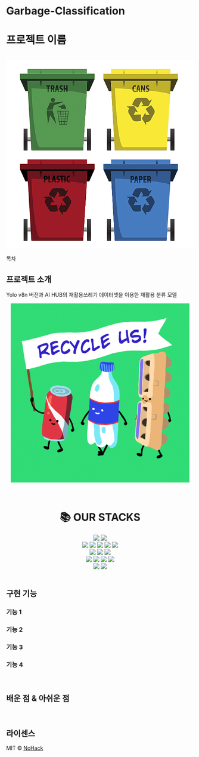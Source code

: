 # Garbage-Classification

# 프로젝트 이름

<p align="center">
  <br>
  <img src="./images/github_main_images.png">
  <br>
</p>

목차

## 프로젝트 소개

<p align="justify">
Yolo v8n 버전과 AI HUB의 재활용쓰레기 데이터셋을 이용한 재활용 분류 모델
</p>

<p align="center">
<img src="./images/move_garbage.gif">
</p>

<br>

<div align=center><h1>📚 OUR STACKS</h1></div>  <div align=center>  <img src="https://img.shields.io/badge/python-3776AB?style=for-the-badge&logo=python&logoColor=white"> <img src="https://img.shields.io/badge/java-007396?style=for-the-badge&logo=java&logoColor=white">     <br>  
<img src="https://img.shields.io/badge/pytorch-EE4C2C?style=for-the-badge&logo=pytorch&logoColor=white"> <img src="https://img.shields.io/badge/opencv-5C3EE8?style=for-the-badge&logo=opencv&logoColor=white">  <img src="https://img.shields.io/badge/FASTAI-40AEF0?style=for-the-badge&logo=&logoColor=white"> <img src="https://img.shields.io/badge/yolo-21375A?style=for-the-badge&logo=yolo&logoColor=white"> <img src="https://img.shields.io/badge/ultralytics-2D50A5?style=for-the-badge&logo=ultralytics&logoColor=white">  <br>  
 <img src="https://img.shields.io/badge/linux-FCC624?style=for-the-badge&logo=linux&logoColor=black">  <img src="https://img.shields.io/badge/aws EC2-FF9900?style=for-the-badge&logo=amazonec2&logoColor=white">
<img src="https://img.shields.io/badge/aws S3-569A31?style=for-the-badge&logo=amazons3&logoColor=white"> <br>  <img src="https://img.shields.io/badge/github-181717?style=for-the-badge&logo=github&logoColor=white">  <img src="https://img.shields.io/badge/git-F05032?style=for-the-badge&logo=git&logoColor=white">  <img src="https://img.shields.io/badge/slack-4A154B?style=for-the-badge&logo=slack&logoColor=white"> <img src="https://img.shields.io/badge/notion-000000?style=for-the-badge&logo=notion&logoColor=white"> <br>  
<img src="https://img.shields.io/badge/android-68A51C?style=for-the-badge&logo=android&logoColor=white"> <img src="https://img.shields.io/badge/androidstudio-3DDC84?style=for-the-badge&logo=androidstudio&logoColor=white"> <br>  

</div>
  
<br>

## 구현 기능

### 기능 1

### 기능 2

### 기능 3

### 기능 4

<br>

## 배운 점 & 아쉬운 점

<p align="justify">

</p>

<br>

## 라이센스

MIT &copy; [NoHack](mailto:lbjp114@gmail.com)

<!-- Stack Icon Refernces -->
